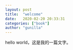 ```yaml
---
layout: post
title:  "welcome"
date:   2020-02-20 20:33:31
categories: ["book"]
author: "gunilla"
---
```


hello world，这是我的一篇文字。

